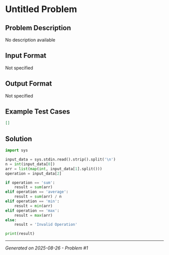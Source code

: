 # Untitled Problem

## Problem Description
No description available

## Input Format
Not specified

## Output Format
Not specified

## Example Test Cases
```json
[]
```

## Solution
```python
import sys

input_data = sys.stdin.read().strip().split('\n')
n = int(input_data[0])
arr = list(map(int, input_data[1].split()))
operation = input_data[2]

if operation == 'sum':
    result = sum(arr)
elif operation == 'average':
    result = sum(arr) / n
elif operation == 'min':
    result = min(arr)
elif operation == 'max':
    result = max(arr)
else:
    result = 'Invalid Operation'

print(result)
```

---
*Generated on 2025-08-26 - Problem #1*